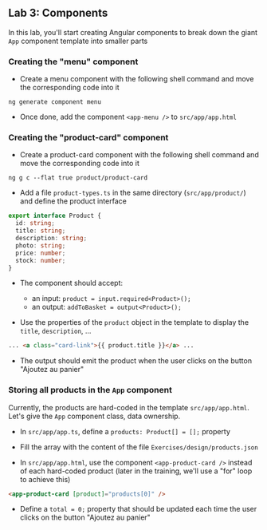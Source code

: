 ## Lab 3: Components

In this lab, you'll start creating Angular components to break down the giant `App` component template into smaller parts

### Creating the "menu" component

- Create a menu component with the following shell command and move the corresponding code into it

```shell
ng generate component menu
```

- Once done, add the component `<app-menu />` to `src/app/app.html`



### Creating the "product-card" component

- Create a product-card component with the following shell command and move the corresponding code into it

```shell
ng g c --flat true product/product-card
```

- Add a file `product-types.ts` in the same directory (`src/app/product/`) and define the product interface

```ts
export interface Product {
  id: string;
  title: string;
  description: string;
  photo: string;
  price: number;
  stock: number;
}
```

- The component should accept:
  - an input: `product = input.required<Product>();`
  - an output: `addToBasket = output<Product>();`

- Use the properties of the `product` object in the template to display the `title`, `description`, ...

```html
... <a class="card-link">{{ product.title }}</a> ...
```

- The output should emit the product when the user clicks on the button "Ajoutez au panier"



### Storing all products in the `App` component

Currently, the products are hard-coded in the template `src/app/app.html`.
Let's give the `App` component class, data ownership.

- In `src/app/app.ts`, define a `products: Product[] = [];` property

- Fill the array with the content of the file `Exercises/design/products.json`

- In `src/app/app.html`, use the component `<app-product-card />` instead of each hard-coded product (later in the training, we'll use a "for" loop to achieve this)

```html
<app-product-card [product]="products[0]" />
```

- Define a `total = 0;` property that should be updated each time the user clicks on the button "Ajoutez au panier"
